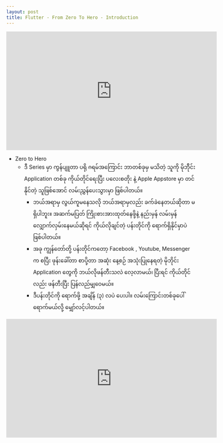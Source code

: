 ```yaml
---
layout: post
title: Flutter - From Zero To Hero - Introduction
---
```

<iframe width="560" height="315" src="https://www.youtube.com/embed/NuyIz3mveQI" title="YouTube video player" frameborder="0" allow="accelerometer; autoplay; clipboard-write; encrypted-media; gyroscope; picture-in-picture" allowfullscreen></iframe>

- Zero to Hero  
  - ဒီ Series မှာ ကွန်ပျူတာ ပရို ၐရမ်အကြောင်း ဘာတစ်ခုမှ မသိတဲ့ သူကို မိုဘိိုင်း Application တစ်ခု ကိုယ်တိုင်ရေးပြီး ပလေးစတိုး နဲ့ Apple Appstore မှာ တင်နိုင်တဲ့ သူဖြစ်အောင် လမ်းညွှန်ပေးသွားမှာ ဖြစ်ပါတယ်။  
    - ဘယ်အရာမှ လွယ်ကူမနေသလို ဘယ်အရာမှလည်း ခက်ခဲနေတယ်ဆိုတာ မရှိပါဘူး။ အဆက်မပြတ် ကြိုးစားအားထုတ်နေဖို့နဲ့ နည်းမှန် လမ်းမှန် လျှောက်လှမ်းနေမယ်ဆိုရင် ကိုယ်လိုချင်တဲ့ ပန်းတိုင်ကို ရောက်ရှိနိုင်မှာပဲ ဖြစ်ပါတယ်။  
	- အခု ကျွန်တော်တို့ ပန်းတိုင်ကတော့  Facebook , Youtube, Messenger က စပြီး ဖုန်းခေါ်တာ စာပို့တာ အဆုံး နေ့စဉ် အသုံးပြုနေရတဲ့ မိုဘိုင်း Application တွေကို ဘယ်လိုဖန်တီးသလဲ လေ့လာမယ်၊ ပြီးရင် ကိုယ်တိုင်လည်း ဖန်တီးပြီး ပြန်လည်မျှဝေမယ်။  
	- ဒီပန်းတိုင်ကို ရောက်ဖို့ အချိန် (၃) လပဲ ပေးပါ။ လမ်းကြောင်းတစ်ခုပေါ် ရောက်မယ်လို့ မျှော်လင့်ပါတယ်။  

<iframe width="560" height="315" src="https://www.youtube.com/embed/NuyIz3mveQI" title="YouTube video player" frameborder="0" allow="accelerometer; autoplay; clipboard-write; encrypted-media; gyroscope; picture-in-picture" allowfullscreen></iframe>